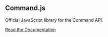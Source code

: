 ## Command.js

Official JavaScript library for the Command API.

[Read the Documentation](https://portal.oncommand.io/docs/command-js/0.20.0/introduction)